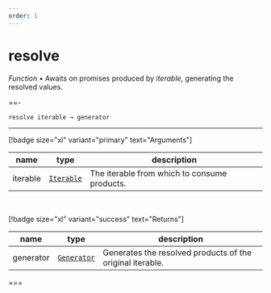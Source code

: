 ```yaml
---
order: 1
---
```

# resolve

_Function_ &bull; Awaits on promises produced by _iterable_, generating the resolved values.


==- <pre><code>resolve iterable &rarr; generator</code></pre>
<hr>

[!badge size="xl" variant="primary" text="Arguments"]

| name | type | description |
|------|------|-------------|
|iterable|[`Iterable`][Iterable]|The iterable from which to consume products.|

<br>

[!badge size="xl" variant="success" text="Returns"]

| name | type | description |
|------|------|-------------|
|generator|[`Generator`][Generator]|Generates the resolved products of the original iterable.|



===




[Iterable]: #
[Generator]: #